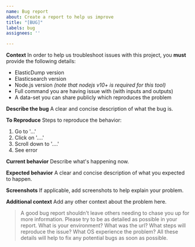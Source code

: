 ```yaml
---
name: Bug report
about: Create a report to help us improve
title: "[BUG]"
labels: bug
assignees: ''

---
```


**Context**
In order to help us troubleshoot issues with this project, you **must** provide the following details:

- ElasticDump version
- Elasticsearch version
- Node.js version *(note that nodejs v10+ is required for this tool)*
- Full command you are having issue with (with inputs and outputs)
- A data-set you can share publicly which reproduces the problem


**Describe the bug**
A clear and concise description of what the bug is.

**To Reproduce**
Steps to reproduce the behavior:
1. Go to '...'
2. Click on '....'
3. Scroll down to '....'
4. See error

**Current behavior**
Describe what's happening now.

**Expected behavior**
A clear and concise description of what you expected to happen.

**Screenshots**
If applicable, add screenshots to help explain your problem.

**Additional context**
Add any other context about the problem here.

> A good bug report shouldn't leave others needing to chase you up for more information. Please try to be as detailed as possible in your report. What is your environment? What was the url? What steps will reproduce the issue? What OS experience the problem? All these details will help to fix any potential bugs as soon as possible.



